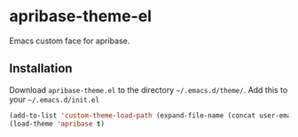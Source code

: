 # apribase-theme-el

Emacs custom face for apribase.

## Installation

Download `apribase-theme.el` to the directory `~/.emacs.d/theme/`.
Add this to your `~/.emacs.d/init.el`

```lisp
(add-to-list 'custom-theme-load-path (expand-file-name (concat user-emacs-directory "themes")))
(load-theme 'apribase t)
```
